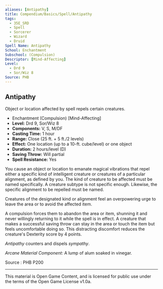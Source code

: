 ```yaml
---
aliases: [Antipathy]
title: Compendium/Basics/Spell/Antipathy
tags: 
  - 35E_SRD
  - Spell
  - Sorcerer
  - Wizard
  - Druid
Spell Name: Antipathy
School: Enchantment
Subschool: (Compulsion)
Descriptor: [Mind-Affecting]
Level:
  - Drd 9
  - Sor/Wiz 8
Source: PHB
---
```


## Antipathy

Object or location affected by spell repels certain creatures.

*   Enchantment (Compulsion) [Mind-Affecting]
*   **Level:** Drd 9, Sor/Wiz 8
*   **Components:** V, S, M/DF
*   **Casting Time:** 1 hour
*   **Range:** Close (25 ft. + 5 ft./2 levels)
*   **Effect:** One location (up to a 10-ft. cube/level) or one object
*   **Duration:** 2 hours/level (D)
*   **Saving Throw:** Will partial
*   **Spell Resistance:** Yes

You cause an object or location to emanate magical vibrations that repel either a specific kind of intelligent creature or creatures of a particular alignment, as defined by you. The kind of creature to be affected must be named specifically. A creature subtype is not specific enough. Likewise, the specific alignment to be repelled must be named.

Creatures of the designated kind or alignment feel an overpowering urge to leave the area or to avoid the affected item.

A compulsion forces them to abandon the area or item, shunning it and never willingly returning to it while the spell is in effect. A creature that makes a successful saving throw can stay in the area or touch the item but feels uncomfortable doing so. This distracting discomfort reduces the creature's Dexterity score by 4 points.

*Antipathy* counters and dispels *sympathy*.

*Arcane Material Component:* A lump of alum soaked in vinegar.

Source : PHB P200

---

This material is Open Game Content, and is licensed for public use under  
the terms of the Open Game License v1.0a.

